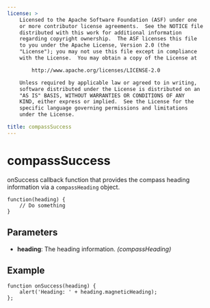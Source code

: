 ```yaml
---
license: >
    Licensed to the Apache Software Foundation (ASF) under one
    or more contributor license agreements.  See the NOTICE file
    distributed with this work for additional information
    regarding copyright ownership.  The ASF licenses this file
    to you under the Apache License, Version 2.0 (the
    "License"); you may not use this file except in compliance
    with the License.  You may obtain a copy of the License at

        http://www.apache.org/licenses/LICENSE-2.0

    Unless required by applicable law or agreed to in writing,
    software distributed under the License is distributed on an
    "AS IS" BASIS, WITHOUT WARRANTIES OR CONDITIONS OF ANY
    KIND, either express or implied.  See the License for the
    specific language governing permissions and limitations
    under the License.

title: compassSuccess
---
```


compassSuccess
==============

onSuccess callback function that provides the compass heading information via a `compassHeading` object.

    function(heading) {
        // Do something
    }

Parameters
----------

- __heading__: The heading information. _(compassHeading)_

Example
-------

    function onSuccess(heading) {
        alert('Heading: ' + heading.magneticHeading);
    };
